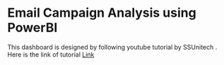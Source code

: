 # Email Campaign Analysis using PowerBI

This dashboard is designed by following youtube tutorial by SSUnitech . Here is the link of tutorial [Link](https://www.youtube.com/watch?v=ayYMzlkkHZw&list=PLNRxk1s77zfjBng6EFeEQKVJ7DkqTc4ze&index=9)
